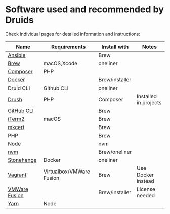 # Software used and recommended by Druids

Check individual pages for detailed information and instructions:

| Name | Requirements | Install with | Notes |
|------|--------------|--------------|-------|
| [Ansible](ansible.md) | | Brew
| [Brew](brew.md) | macOS,Xcode | oneliner
| [Composer](composer.md) | PHP
| [Docker](docker.md) | | Brew/installer
| Druid CLI | Github CLI | oneliner
| [Drush](drush.md) | PHP | Composer | Installed in projects
| [GitHub CLI](https://cli.github.com/) | | Brew
| [iTerm2](https://iterm2.com/) | macOS | Brew
| [mkcert](https://github.com/FiloSottile/mkcert) | | Brew
| PHP | | Brew
| Node | | nvm
| [nvm](https://github.com/nvm-sh/nvm) | | Brew/oneliner
| [Stonehenge](https://github.com/druidfi/stonehenge) | Docker | oneliner
| [Vagrant](vagrant.md) | Virtualbox/VMWare Fusion | Brew | Use Docker instead
| [VMWare Fusion](vmware_fusion.md) | | Brew/installer | License needed
| [Yarn](yarn.md) | Node

